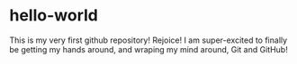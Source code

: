 # hello-world
This is my very first github repository!  Rejoice!  I am super-excited to finally be getting my hands around, and wraping my mind around, Git and GitHub!
